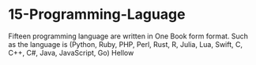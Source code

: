 # 15-Programming-Laguage
Fifteen programming language are written in One Book form format. Such as the language is (Python, Ruby, PHP, Perl, Rust, R, Julia, Lua, Swift, C, C++, C#, Java, JavaScript, Go)
Hellow
